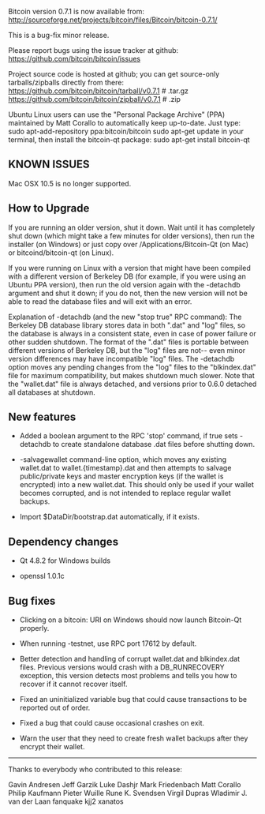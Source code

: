 Bitcoin version 0.7.1 is now available from:
  http://sourceforge.net/projects/bitcoin/files/Bitcoin/bitcoin-0.7.1/

This is a bug-fix minor release.

Please report bugs using the issue tracker at github:
  https://github.com/bitcoin/bitcoin/issues

Project source code is hosted at github; you can get
source-only tarballs/zipballs directly from there:
  https://github.com/bitcoin/bitcoin/tarball/v0.7.1  # .tar.gz
  https://github.com/bitcoin/bitcoin/zipball/v0.7.1  # .zip

Ubuntu Linux users can use the "Personal Package Archive" (PPA)
maintained by Matt Corallo to automatically keep 
up-to-date.  Just type:
  sudo apt-add-repository ppa:bitcoin/bitcoin
  sudo apt-get update
in your terminal, then install the bitcoin-qt package:
  sudo apt-get install bitcoin-qt

KNOWN ISSUES
------------

Mac OSX 10.5 is no longer supported.

How to Upgrade
--------------

If you are running an older version, shut it down. Wait
until it has completely shut down (which might take a few minutes for older
versions), then run the installer (on Windows) or just copy over
/Applications/Bitcoin-Qt (on Mac) or bitcoind/bitcoin-qt (on Linux).

If you were running on Linux with a version that might have been compiled
with a different version of Berkeley DB (for example, if you were using an
Ubuntu PPA version), then run the old version again with the -detachdb
argument and shut it down; if you do not, then the new version will not
be able to read the database files and will exit with an error.

Explanation of -detachdb (and the new "stop true" RPC command):
The Berkeley DB database library stores data in both ".dat" and
"log" files, so the database is always in a consistent state,
even in case of power failure or other sudden shutdown. The
format of the ".dat" files is portable between different
versions of Berkeley DB, but the "log" files are not-- even minor
version differences may have incompatible "log" files. The
-detachdb option moves any pending changes from the "log" files
to the "blkindex.dat" file for maximum compatibility, but makes
shutdown much slower. Note that the "wallet.dat" file is always
detached, and versions prior to 0.6.0 detached all databases
at shutdown.

New features
------------

* Added a boolean argument to the RPC 'stop' command, if true sets
  -detachdb to create standalone database .dat files before shutting down.

* -salvagewallet command-line option, which moves any existing wallet.dat
  to wallet.{timestamp}.dat and then attempts to salvage public/private
  keys and master encryption keys (if the wallet is encrypted) into
  a new wallet.dat. This should only be used if your wallet becomes
  corrupted, and is not intended to replace regular wallet backups.

* Import $DataDir/bootstrap.dat automatically, if it exists.

Dependency changes
------------------

* Qt 4.8.2 for Windows builds

* openssl 1.0.1c

Bug fixes
---------

* Clicking on a bitcoin: URI on Windows should now launch Bitcoin-Qt properly.

* When running -testnet, use RPC port 17612 by default.

* Better detection and handling of corrupt wallet.dat and blkindex.dat files.
  Previous versions would crash with a DB_RUNRECOVERY exception, this
  version detects most problems and tells you how to recover if it
  cannot recover itself.

* Fixed an uninitialized variable bug that could cause transactions to
  be reported out of order.

* Fixed a bug that could cause occasional crashes on exit.

* Warn the user that they need to create fresh wallet backups after they
  encrypt their wallet.

----------------------------------------------------
Thanks to everybody who contributed to this release:

Gavin Andresen
Jeff Garzik
Luke Dashjr
Mark Friedenbach
Matt Corallo
Philip Kaufmann
Pieter Wuille
Rune K. Svendsen
Virgil Dupras
Wladimir J. van der Laan
fanquake
kjj2
xanatos
